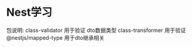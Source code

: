 # Nest学习

包说明:
class-validator     用于验证 dto数据类型
class-transformer   用于验证
@nestjs/mapped-type 用于dto继承相关
